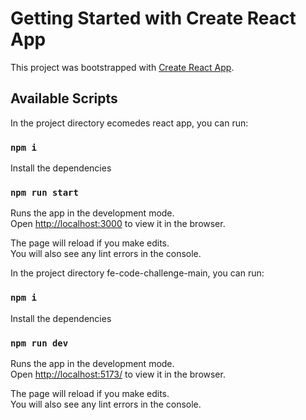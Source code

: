 # Getting Started with Create React App

This project was bootstrapped with [Create React App](https://github.com/facebook/create-react-app).

## Available Scripts

In the project directory ecomedes react app, you can run:

### `npm i`
Install the dependencies

### `npm run start`
Runs the app in the development mode.\
Open [http://localhost:3000](http://localhost:3000) to view it in the browser.

The page will reload if you make edits.\
You will also see any lint errors in the console.



In the project directory fe-code-challenge-main, you can run:

### `npm i`
Install the dependencies

### `npm run dev`
Runs the app in the development mode.\
Open [http://localhost:5173/](http://localhost:5173/) to view it in the browser.

The page will reload if you make edits.\
You will also see any lint errors in the console.
